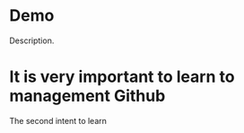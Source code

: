 # Demo
 Description.
# It is very important to learn to management Github
 The second intent to learn